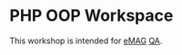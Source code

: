 # PHP OOP Workspace

This workshop is intended for [eMAG](https://www.emag.ro/)
[QA](https://en.wikipedia.org/wiki/Quality_assurance).
